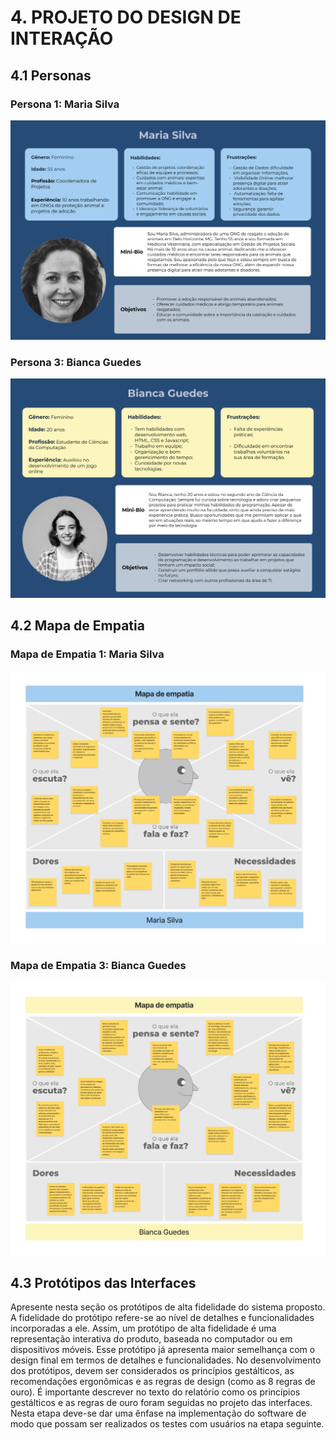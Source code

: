# 4. PROJETO DO DESIGN DE INTERAÇÃO

## 4.1 Personas

### Persona 1: Maria Silva

![Persona 1](assets/design/persona_maria-silva.jpg)

### Persona 3: Bianca Guedes

![Persona 3](assets/design/persona-bianca-guedes.jpg)

## 4.2 Mapa de Empatia

### Mapa de Empatia 1: Maria Silva

![Mapa de Empatia 1](assets/design/mapa-de-empatia_maria-silva.png)

### Mapa de Empatia 3: Bianca Guedes

![Mapa de Empatia 3](assets/design/mapa-de-empatia-bianca-guedes.png)

## 4.3 Protótipos das Interfaces
Apresente nesta seção os protótipos de alta fidelidade do sistema proposto. A fidelidade do protótipo refere-se ao nível de detalhes e funcionalidades incorporadas a ele. Assim, um protótipo de alta fidelidade é uma representação interativa do produto, baseada no computador ou em dispositivos móveis. Esse protótipo já apresenta maior semelhança com o design final em termos de detalhes e funcionalidades. No desenvolvimento dos protótipos, devem ser considerados os princípios gestálticos, as recomendações ergonômicas e as regras de design (como as 8 regras de ouro). É importante descrever no texto do relatório como os princípios gestálticos e as regras de ouro foram seguidas no projeto das interfaces. Nesta etapa deve-se dar uma ênfase na implementação do software de modo que possam ser realizados os testes com usuários na etapa seguinte.

